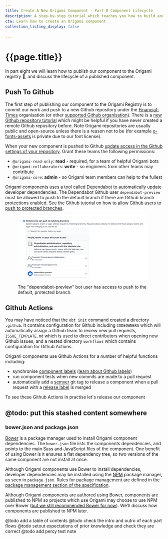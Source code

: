 ```yaml
---
title: Create A New Origami Component - Part 8 Component Lifecycle
description: A step-by-step tutorial which teaches you how to build and deploy a new Origami component.
cta: Learn how to create an Origami component
collection_listing_display: false

---
```


# {{page.title}}

In part eight we will learn how to publish our component to the Origami registry 🎉, and discuss the lifecycle of a published component.

## Push To Github

The first step of publishing our component to the Origami Registry is to commit our work and push to a new Github repository under the [Financial-Times](https://github.com/Financial-Times/) organisation (or other [supported Github organisation](https://origami.ft.com/spec/v1/components/#source-control)). There is a [new Github repository tutorial](https://docs.github.com/en/github/creating-cloning-and-archiving-repositories/creating-a-new-repository) which might be helpful if you have never created a remote Github repository before. Note Origami repositories are usually public and open-source unless there is a reason not to be (for example [o-fonts-assets](https://github.com/Financial-Times/o-fonts-assets/) is private due to our font license).

When your new component is pushed to Github [update access in the Github settings of your repository](https://docs.github.com/en/github/getting-started-with-github/access-permissions-on-github). Grant these teams the following permissions:
- `@origami-read-only`: **read** - required, for a team of helpful Origami bots
- `@origami-collaborators`: **write** - so engineers from other teams may contribute
- `@origami-core`: **admin** - so Origami team members can help to the fullest

Origami components uses a tool called Dependabot to automatically update developer dependencies. The Dependabot Github user `dependabot-preview` must be allowed to push to the default branch if there are Github branch protections enabled. See the Github tutorial on [how to allow Github users to push to protected branches](https://docs.github.com/en/github/administering-a-repository/enabling-branch-restrictions).

<figure>
	<img alt="" src="/assets/images/tutorial-new-component/hello-world-demo-19-github.png" />
	<figcaption class="o-typography-caption">
        The "dependabot-preview" bot user has access to push to the default, protected branch.
	</figcaption>
</figure>

## Github Actions

You may have noticed that the `obt init` command created a directory `.github`. It contains configuration for Github including `CODEOWNERS` which will automatically assign a Github team to review new pull requests, `ISSUE_TEMPLATE.md` which is used to direct contributors when opening new Github issues, and a nested directory `workflows` which contains configuration for Github Actions.

Origami components use Github Actions for a number of helpful functions including:
- synchronise [component labels](https://github.com/Financial-Times/origami-labels#labels) ([learn about Github labels](https://docs.github.com/en/github/managing-your-work-on-github/about-labels))
- run component tests when new commits are made to a pull request
- automatically add a [semver](https://semver.org/) git tag to release a component when a pull request with a [release label](https://github.com/Financial-Times/origami-labels#continuous-delivery-labels) is merged

To see these Github Actions in practise let's release our component

## @todo: put this stashed content somewhere

### bower.json and package.json

[Bower](https://bower.io/) is a package manager used to install Origami component dependencies. The `bower.json` file lists the components dependencies, and points to the main Sass and JavaScript files of the component. One benefit of using Bower is it ensures a flat dependency tree, so two versions of the same component are not install at once.

Although Origami components use Bower to install dependencies, developer dependencies may be installed using the [NPM](https://www.npmjs.com/) package manager, as seen in `package.json`. Rules for package management are defined in the [package management section of the specification](https://origami.ft.com/spec/v1/components/#package-management).

Although Origami components are authored using Bower, components are published to NPM so projects which use Origami may choose to use NPM over Bower ([but we still recommended Bower for now](https://origami.ft.com/docs/tutorials/npm/)). We'll discuss how components are published to NPM later.

@todo add a table of contents
@todo check the intro and outro of each part flows
@todo setout expectations of prior knowledge and check they are correct
@todo add percy test note
